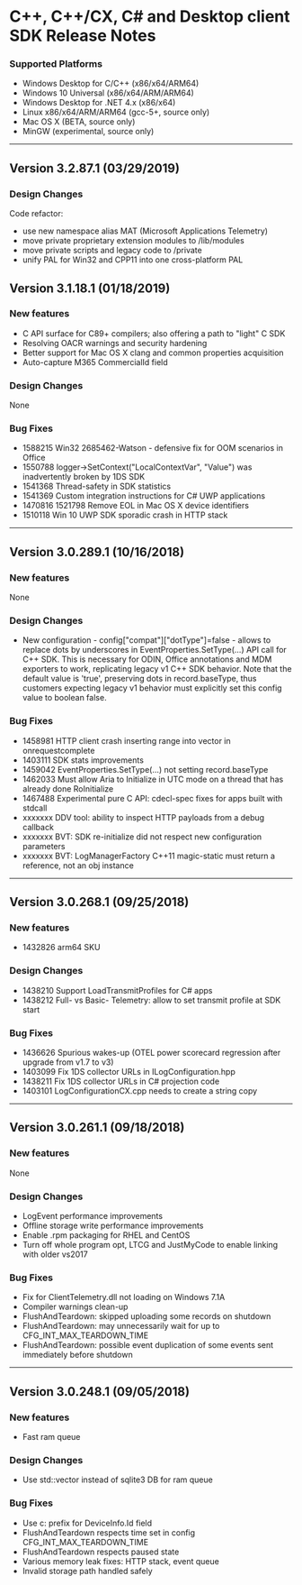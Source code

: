 # C++, C++/CX, C# and Desktop client SDK Release Notes

### Supported Platforms

- Windows Desktop for C/C++ (x86/x64/ARM64)
- Windows 10 Universal (x86/x64/ARM/ARM64)
- Windows Desktop for .NET 4.x (x86/x64)
- Linux x86/x64/ARM/ARM64 (gcc-5+, source only)
- Mac OS X (BETA, source only)
- MinGW (experimental, source only)

---
## Version 3.2.87.1 (03/29/2019)

### Design Changes

Code refactor:
- use new namespace alias MAT (Microsoft Applications Telemetry)
- move private proprietary extension modules to /lib/modules
- move private scripts and legacy code to /private
- unify PAL for Win32 and CPP11 into one cross-platform PAL


## Version 3.1.18.1 (01/18/2019)

### New features

- C API surface for C89+ compilers; also offering a path to "light" C SDK
- Resolving OACR warnings and security hardening
- Better support for Mac OS X clang and common properties acquisition
- Auto-capture M365 CommercialId field

### Design Changes

None

### Bug Fixes

- 1588215 Win32 2685462-Watson - defensive fix for OOM scenarios in Office
- 1550788 logger->SetContext("LocalContextVar", "Value") was inadvertently broken by 1DS SDK
- 1541368 Thread-safety in SDK statistics
- 1541369 Custom integration instructions for C# UWP applications
- 1470816 1521798 Remove EOL in Mac OS X device identifiers
- 1510118 Win 10 UWP SDK sporadic crash in HTTP stack

---

## Version 3.0.289.1 (10/16/2018)

### New features

None

### Design Changes

- New configuration - config["compat"]["dotType"]=false - allows to replace dots by underscores
in EventProperties.SetType(...) API call for C++ SDK. This is necessary for ODIN, Office
annotations and MDM exporters to work, replicating legacy v1 C++ SDK behavior. Note that
the default value is 'true', preserving dots in record.baseType, thus customers expecting
legacy v1 behavior must explicitly set this config value to boolean false.

### Bug Fixes

- 1458981 HTTP client crash inserting range into vector in onrequestcomplete
- 1403111 SDK stats improvements
- 1459042 EventProperties.SetType(...) not setting record.baseType
- 1462033 Must allow Aria to Initialize in UTC mode on a thread that has already done RoInitialize
- 1467488 Experimental pure C API: cdecl-spec fixes for apps built with stdcall
- xxxxxxx DDV tool: ability to inspect HTTP payloads from a debug callback
- xxxxxxx BVT: SDK re-initialize did not respect new configuration parameters
- xxxxxxx BVT: LogManagerFactory C++11 magic-static must return a reference, not an obj instance

---

## Version 3.0.268.1 (09/25/2018)

### New features

- 1432826 arm64 SKU

### Design Changes

- 1438210	Support LoadTransmitProfiles for C# apps
- 1438212	Full- vs Basic- Telemetry: allow to set transmit profile at SDK start

### Bug Fixes

- 1436626 Spurious wakes-up (OTEL power scorecard regression after upgrade from v1.7 to v3)
- 1403099	Fix 1DS collector URLs in ILogConfiguration.hpp
- 1438211	Fix 1DS collector URLs in C# projection code
- 1403101	LogConfigurationCX.cpp needs to create a string copy

---

## Version 3.0.261.1 (09/18/2018)

### New features

None

### Design Changes

- LogEvent performance improvements
- Offline storage write performance improvements
- Enable .rpm packaging for RHEL and CentOS
- Turn off whole program opt, LTCG and JustMyCode to enable linking with older vs2017

### Bug Fixes

- Fix for ClientTelemetry.dll not loading on Windows 7.1A
- Compiler warnings clean-up
- FlushAndTeardown: skipped uploading some records on shutdown
- FlushAndTeardown: may unnecessarily wait for up to CFG_INT_MAX_TEARDOWN_TIME
- FlushAndTeardown: possible event duplication of some events sent immediately before shutdown

---

## Version 3.0.248.1 (09/05/2018)

### New features

- Fast ram queue

### Design Changes

- Use std::vector instead of sqlite3 DB for ram queue

### Bug Fixes

- Use c: prefix for DeviceInfo.Id field
- FlushAndTeardown respects time set in config CFG_INT_MAX_TEARDOWN_TIME
- FlushAndTeardown respects paused state
- Various memory leak fixes: HTTP stack, event queue
- Invalid storage path handled safely
